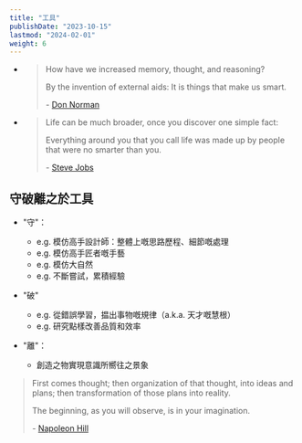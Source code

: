 ```yaml
---
title: "工具"
publishDate: "2023-10-15"
lastmod: "2024-02-01"
weight: 6
---
```


- > How have we increased memory, thought, and reasoning?
  >
  > By the invention of external aids: It is things that make us smart.
  >
  > \- [Don Norman](https://www.goodreads.com/quotes/10444097-how-have-we-increased-memory-thought-and-reasoning-by-the)

- > Life can be much broader, once you discover one simple fact:
  >
  > Everything around you that you call life was made up by people that were no
  > smarter than you.
  >
  > \- [Steve Jobs](https://www.goodreads.com/quotes/9737780-steve-jobs-when-you-grow-up-you-tend-to-get)

## 守破離之於工具

- "守"：

  - e.g. 模仿高手設計師：整體上嘅思路歷程、細節嘅處理
  - e.g. 模仿高手匠者嘅手藝
  - e.g. 模仿大自然
  - e.g. 不斷嘗試，累積經驗

- "破"

  - e.g. 從錯誤學習，揾出事物嘅規律（a.k.a. 天才嘅慧根）
  - e.g. 研究點樣改善品質和效率

- "離"：

  - 創造之物實現意識所嚮往之景象

> First comes thought; then organization of that thought, into ideas and
> plans; then transformation of those plans into reality.
>
> The beginning, as you will observe, is in your imagination.
>
> \- [Napoleon Hill](https://www.goodreads.com/quotes/458242-first-comes-thought-then-organization-of-that-thought-into-ideas)
